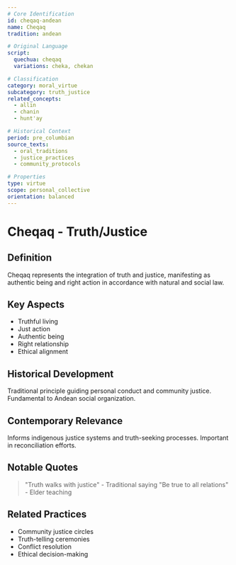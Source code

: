 ```yaml
---
# Core Identification
id: cheqaq-andean
name: Cheqaq
tradition: andean

# Original Language
script:
  quechua: cheqaq
  variations: cheka, chekan

# Classification
category: moral_virtue
subcategory: truth_justice
related_concepts:
  - allin
  - chanin
  - hunt'ay

# Historical Context
period: pre_columbian
source_texts:
  - oral_traditions
  - justice_practices
  - community_protocols

# Properties
type: virtue
scope: personal_collective
orientation: balanced
---
```


# Cheqaq - Truth/Justice

## Definition
Cheqaq represents the integration of truth and justice, manifesting as authentic being and right action in accordance with natural and social law.

## Key Aspects
- Truthful living
- Just action
- Authentic being
- Right relationship
- Ethical alignment

## Historical Development
Traditional principle guiding personal conduct and community justice. Fundamental to Andean social organization.

## Contemporary Relevance
Informs indigenous justice systems and truth-seeking processes. Important in reconciliation efforts.

## Notable Quotes
> "Truth walks with justice" - Traditional saying
> "Be true to all relations" - Elder teaching

## Related Practices
- Community justice circles
- Truth-telling ceremonies
- Conflict resolution
- Ethical decision-making